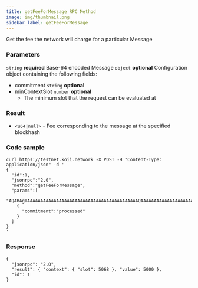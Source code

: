 ```yaml
---
title: getFeeForMessage RPC Method
image: img/thumbnail.png
sidebar_label: getFeeForMessage
---
```

Get the fee the network will charge for a particular Message


### Parameters
`string` **required**
Base-64 encoded Message
`object` **optional**
Configuration object containing the following fields:
- commitment `string` **optional**
- minContextSlot `number` **optional**
  - The minimum slot that the request can be evaluated at

### Result

*   `<u64|null>` - Fee corresponding to the message at the specified blockhash

### Code sample

```
curl https://testnet.koii.network -X POST -H "Content-Type: application/json" -d '
{
  "id":1,
  "jsonrpc":"2.0",
  "method":"getFeeForMessage",
  "params":[
    "AQABAgIAAAAAAAAAAAAAAAAAAAAAAAAAAAAAAAAAAAAAAAAAAQAAAAAAAAAAAAAAAAAAAAAAAAAAAAAAAAAAAAAAAAAAAAAAAAAAAAAAAAAAAAAAAAAAAAAAAAAAAAAAAAAAAAEBAQAA",
    {
      "commitment":"processed"
    }
  ]
}
'
```


### Response

```
{
  "jsonrpc": "2.0",
  "result": { "context": { "slot": 5068 }, "value": 5000 },
  "id": 1
}
```
